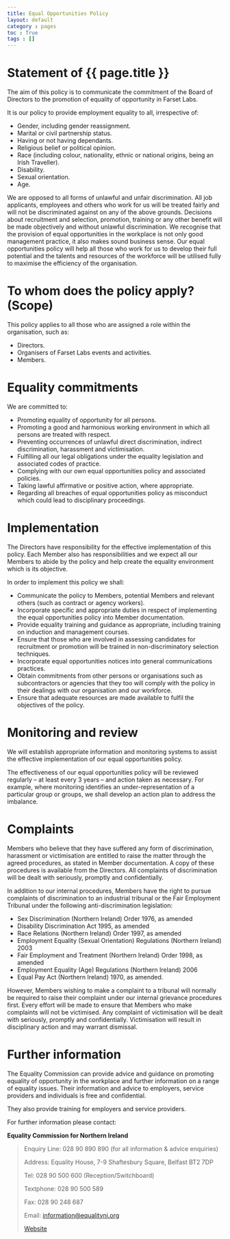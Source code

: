 ```yaml
---
title: Equal Opportunities Policy
layout: default
category : pages
toc : True
tags : []
---
```

# Statement of {{ page.title }}
The aim of this policy is to communicate the commitment of the Board of Directors to the promotion of equality of opportunity in Farset Labs.
 
It is our policy to provide employment equality to all, irrespective of:
* Gender, including gender reassignment.
* Marital or civil partnership status.
* Having or not having dependants.
* Religious belief or political opinion.
* Race (including colour, nationality, ethnic or national origins, being an Irish Traveller).
* Disability.
* Sexual orientation.
* Age.
 
We are opposed to all forms of unlawful and unfair discrimination. All job applicants, employees and others who work for us will be treated fairly and will not be discriminated against on any of the above grounds. Decisions about recruitment and selection, promotion, training or any other benefit will be made objectively and without unlawful discrimination.
We recognise that the provision of equal opportunities in the workplace is not only good management practice, it also makes sound business sense. Our equal opportunities policy will help all those who work for us to develop their full potential and the talents and resources of the workforce will be utilised fully to maximise the efficiency of the organisation.
# To whom does the policy apply? (Scope)
This policy applies to all those who are assigned a role within the organisation, such as:
* Directors.
* Organisers of Farset Labs events and activities.
* Members.
#  Equality commitments
We are committed to:
* Promoting equality of opportunity for all persons.
* Promoting a good and harmonious working environment in which all persons are treated with respect.
* Preventing occurrences of unlawful direct discrimination, indirect discrimination, harassment and victimisation.
* Fulfilling all our legal obligations under the equality legislation and associated codes of practice.
* Complying with our own equal opportunities policy and associated policies.
* Taking lawful affirmative or positive action, where appropriate.
* Regarding all breaches of equal opportunities policy as misconduct which could lead to disciplinary proceedings.

#  Implementation
The Directors have responsibility for the effective implementation of this policy. Each Member also has responsibilities and we expect all our Members to abide by the policy and help create the equality environment which is its objective.
 
In order to implement this policy we shall:
* Communicate the policy to Members, potential Members and relevant others (such as contract or agency workers).
* Incorporate specific and appropriate duties in respect of implementing the equal opportunities policy into Member documentation.
* Provide equality training and guidance as appropriate, including training on induction and management courses.
* Ensure that those who are involved in assessing candidates for recruitment or promotion will be trained in non-discriminatory selection techniques.
* Incorporate equal opportunities notices into general communications practices.
* Obtain commitments from other persons or organisations such as subcontractors or agencies that they too will comply with the policy in their dealings with our organisation and our workforce.
* Ensure that adequate resources are made available to fulfil the objectives of the policy.
#  Monitoring and review
We will establish appropriate information and monitoring systems to assist the effective implementation of our equal opportunities policy.
 
The effectiveness of our equal opportunities policy will be reviewed regularly – at least every 3 years – and action taken as necessary. For example, where monitoring identifies an under-representation of a particular group or groups, we shall develop an action plan to address the imbalance.
#  Complaints
Members who believe that they have suffered any form of discrimination, harassment or victimisation are entitled to raise the matter through the agreed procedures, as stated in Member documentation. A copy of these procedures is available from the Directors. All complaints of discrimination will be dealt with seriously, promptly and confidentially.
 
In addition to our internal procedures, Members have the right to pursue complaints of discrimination to an industrial tribunal or the Fair Employment Tribunal under the following anti-discrimination legislation:
* Sex Discrimination (Northern Ireland) Order 1976, as amended
* Disability Discrimination Act 1995, as amended
* Race Relations (Northern Ireland) Order 1997, as amended
* Employment Equality (Sexual Orientation) Regulations (Northern Ireland) 2003
* Fair Employment and Treatment (Northern Ireland) Order 1998, as amended
* Employment Equality (Age) Regulations (Northern Ireland) 2006
* Equal Pay Act (Northern Ireland) 1970, as amended.
 
However, Members wishing to make a complaint to a tribunal will normally be required to raise their complaint under our internal grievance procedures first.
Every effort will be made to ensure that Members who make complaints will not be victimised. Any complaint of victimisation will be dealt with seriously, promptly and confidentially. Victimisation will result in disciplinary action and may warrant dismissal.
 
# Further information
The Equality Commission can provide advice and guidance on promoting equality of opportunity in the workplace and further information on a range of equality issues. Their information and advice to employers, service providers and individuals is free and confidential.
 
They also provide training for employers and service providers.
 
For further information please contact:

**Equality Commission for Northern Ireland**
> Enquiry Line: 028 90 890 890 (for all information & advice enquiries)
>
> Address: Equality House, 7-9 Shaftesbury Square, Belfast BT2 7DP
>
> Tel: 028 90 500 600 (Reception/Switchboard)
>
> Textphone: 028 90 500 589
>
> Fax: 028 90 248 687
>
> Email: [information@equalityni.org](mailto:information@equalityni.org)
>
> [Website](www.equalityni.org)


